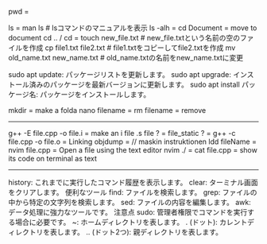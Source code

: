 pwd = 


ls = 
man ls  # lsコマンドのマニュアルを表示
ls -alh = 
cd Document = move to document
cd .. / cd = 
touch new_file.txt  # new_file.txtという名前の空のファイルを作成
cp file1.txt file2.txt  # file1.txtをコピーしてfile2.txtを作成
mv old_name.txt new_name.txt  # old_name.txtの名前をnew_name.txtに変更

sudo apt update: パッケージリストを更新します。
sudo apt upgrade: インストール済みのパッケージを最新バージョンに更新します。
sudo apt install パッケージ名: パッケージをインストールします。


mkdir = make a folda
nano filename =
rm filename = remove
________________________________

g++ -E file.cpp -o file.i = make an i file
.s file ? = 
file_static ?  = 
g++ -c file.cpp -o file.o = Linking
objdump =  // maskin instruktionen
ldd fileName = 
nvim file.cpp = Open a file using the text editor nvim 
./ =
cat file.cpp = show its code on terminal as text


---------------------------------------

history: これまでに実行したコマンド履歴を表示します。
clear: ターミナル画面をクリアします。
便利なツール
find: ファイルを検索します。
grep: ファイルの中から特定の文字列を検索します。
sed: ファイルの内容を編集します。
awk: データ処理に強力なツールです。
注意点
sudo: 管理者権限でコマンドを実行する場合に必要です。
~: ホームディレクトリを表します。
. (ドット): カレントディレクトリを表します。
.. (ドット2つ): 親ディレクトリを表します。






